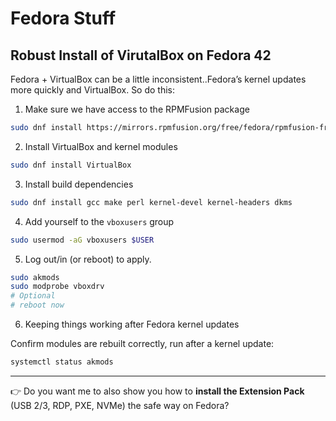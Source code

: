 # Fedora Stuff

## Robust Install of VirutalBox on Fedora 42

Fedora + VirtualBox can be a little inconsistent..Fedora’s kernel updates more quickly and VirtualBox. 
So do this:


1. Make sure we have access to the RPMFusion package


```bash
sudo dnf install https://mirrors.rpmfusion.org/free/fedora/rpmfusion-free-release-$(rpm -E %fedora).noarch.rpm
```

2. Install VirtualBox and kernel modules

```bash
sudo dnf install VirtualBox
```

3. Install build dependencies

```bash
sudo dnf install gcc make perl kernel-devel kernel-headers dkms
```

4. Add yourself to the `vboxusers` group

```bash
sudo usermod -aG vboxusers $USER
```

5. Log out/in (or reboot) to apply.

```bash
sudo akmods
sudo modprobe vboxdrv
# Optional
# reboot now
```

6. Keeping things working after Fedora kernel updates

Confirm modules are rebuilt correctly, run after a kernel update:

  ```bash
  systemctl status akmods
  ```

---

👉 Do you want me to also show you how to **install the Extension Pack** (USB 2/3, RDP, PXE, NVMe) the safe way on Fedora?
